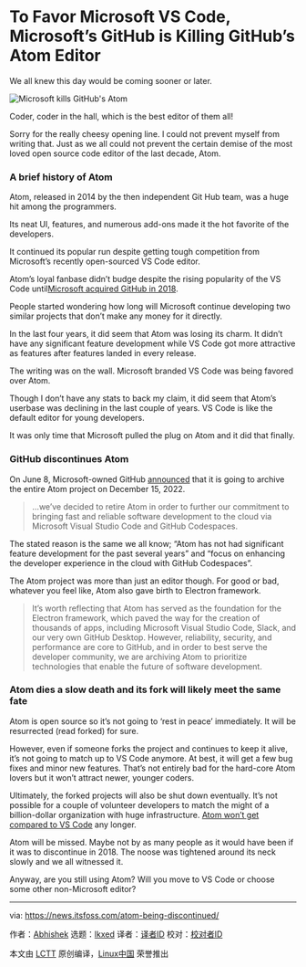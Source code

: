 [#]: subject: "To Favor Microsoft VS Code, Microsoft’s GitHub is Killing GitHub’s Atom Editor"
[#]: via: "https://news.itsfoss.com/atom-being-discontinued/"
[#]: author: "Abhishek https://news.itsfoss.com/author/root/"
[#]: collector: "lkxed"
[#]: translator: " "
[#]: reviewer: " "
[#]: publisher: " "
[#]: url: " "

To Favor Microsoft VS Code, Microsoft’s GitHub is Killing GitHub’s Atom Editor
======
We all knew this day would be coming sooner or later.

![Microsoft kills GitHub's Atom][1]

Coder, coder in the hall, which is the best editor of them all!

Sorry for the really cheesy opening line. I could not prevent myself from writing that. Just as we all could not prevent the certain demise of the most loved open source code editor of the last decade, Atom.

### A brief history of Atom

Atom, released in 2014 by the then independent Git Hub team, was a huge hit among the programmers.

Its neat UI, features, and numerous add-ons made it the hot favorite of the developers.

It continued its popular run despite getting tough competition from Microsoft’s recently open-sourced VS Code editor.

Atom’s loyal fanbase didn’t budge despite the rising popularity of the VS Code until[Microsoft acquired GitHub in 2018][2].

People started wondering how long will Microsoft continue developing two similar projects that don’t make any money for it directly.

In the last four years, it did seem that Atom was losing its charm. It didn’t have any significant feature development while VS Code got more attractive as features after features landed in every release.

The writing was on the wall. Microsoft branded VS Code was being favored over Atom.

Though I don’t have any stats to back my claim, it did seem that Atom’s userbase was declining in the last couple of years. VS Code is like the default editor for young developers.

It was only time that Microsoft pulled the plug on Atom and it did that finally.

### GitHub discontinues Atom

On June 8, Microsoft-owned GitHub [announced][3] that it is going to archive the entire Atom project on December 15, 2022.

> …we’ve decided to retire Atom in order to further our commitment to bringing fast and reliable software development to the cloud via Microsoft Visual Studio Code and GitHub Codespaces.

The stated reason is the same we all know; “Atom has not had significant feature development for the past several years” and “focus on enhancing the developer experience in the cloud with GitHub Codespaces”.

The Atom project was more than just an editor though. For good or bad, whatever you feel like, Atom also gave birth to Electron framework.

> It’s worth reflecting that Atom has served as the foundation for the Electron framework, which paved the way for the creation of thousands of apps, including Microsoft Visual Studio Code, Slack, and our very own GitHub Desktop. However, reliability, security, and performance are core to GitHub, and in order to best serve the developer community, we are archiving Atom to prioritize technologies that enable the future of software development.

### Atom dies a slow death and its fork will likely meet the same fate

Atom is open source so it’s not going to ‘rest in peace’ immediately. It will be resurrected (read forked) for sure.

However, even if someone forks the project and continues to keep it alive, it’s not going to match up to VS Code anymore. At best, it will get a few bug fixes and minor new features. That’s not entirely bad for the hard-core Atom lovers but it won’t attract newer, younger coders.

Ultimately, the forked projects will also be shut down eventually. It’s not possible for a couple of volunteer developers to match the might of a billion-dollar organization with huge infrastructure. [Atom won’t get compared to VS Code][4] any longer.

Atom will be missed. Maybe not by as many people as it would have been if it was to discontinue in 2018. The noose was tightened around its neck slowly and we all witnessed it.

Anyway, are you still using Atom? Will you move to VS Code or choose some other non-Microsoft editor?

--------------------------------------------------------------------------------

via: https://news.itsfoss.com/atom-being-discontinued/

作者：[Abhishek][a]
选题：[lkxed][b]
译者：[译者ID](https://github.com/译者ID)
校对：[校对者ID](https://github.com/校对者ID)

本文由 [LCTT](https://github.com/LCTT/TranslateProject) 原创编译，[Linux中国](https://linux.cn/) 荣誉推出

[a]: https://news.itsfoss.com/author/root/
[b]: https://github.com/lkxed
[1]: https://news.itsfoss.com/wp-content/uploads/2022/06/microsoft-kills-github-atom.png
[2]: https://itsfoss.com/microsoft-github/
[3]: https://github.blog/2022-06-08-sunsetting-atom/
[4]: https://itsfoss.com/visual-studio-code-vs-atom/
